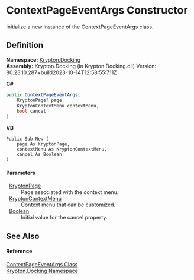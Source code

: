 # ContextPageEventArgs Constructor


Initialize a new instance of the ContextPageEventArgs class.



## Definition
**Namespace:** <a href="98399376-cf41-9454-4b4d-4fab2ca20bc7.md">Krypton.Docking</a>  
**Assembly:** Krypton.Docking (in Krypton.Docking.dll) Version: 80.23.10.287+build2023-10-14T12:58:55:711Z

**C#**
``` C#
public ContextPageEventArgs(
	KryptonPage? page,
	KryptonContextMenu contextMenu,
	bool cancel
)
```
**VB**
``` VB
Public Sub New ( 
	page As KryptonPage,
	contextMenu As KryptonContextMenu,
	cancel As Boolean
)
```



#### Parameters
<dl><dt>  <a href="6152055e-8626-d35d-405b-6d965a03471a.md">KryptonPage</a></dt><dd>Page associated with the context menu.</dd><dt>  <a href="be1800e7-d2d1-ad14-d15d-ac42eaa8392b.md">KryptonContextMenu</a></dt><dd>Context menu that can be customized.</dd><dt>  <a href="https://learn.microsoft.com/dotnet/api/system.boolean" target="_blank" rel="noopener noreferrer">Boolean</a></dt><dd>Initial value for the cancel property.</dd></dl>

## See Also


#### Reference
<a href="46da8e0c-ab64-c2ba-30e1-6754d722c909.md">ContextPageEventArgs Class</a>  
<a href="98399376-cf41-9454-4b4d-4fab2ca20bc7.md">Krypton.Docking Namespace</a>  
